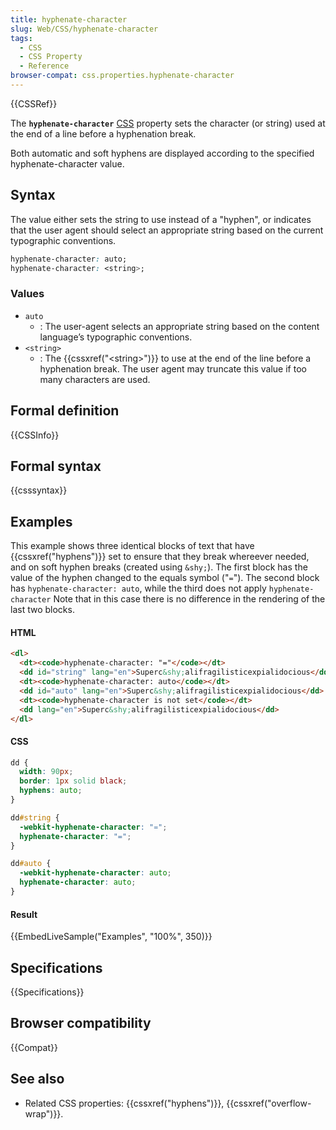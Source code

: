 ```yaml
---
title: hyphenate-character
slug: Web/CSS/hyphenate-character
tags:
  - CSS
  - CSS Property
  - Reference
browser-compat: css.properties.hyphenate-character
---
```

{{CSSRef}}

The **`hyphenate-character`** [CSS](/en-US/docs/Web/CSS) property sets the character (or string) used at the end of a line before a hyphenation break.

Both automatic and soft hyphens are displayed according to the specified hyphenate-character value.


## Syntax

The value either sets the string to use instead of a "hyphen", or indicates that the user agent should select an appropriate string based on the current typographic conventions.

```css
hyphenate-character: auto;
hyphenate-character: <string>;
```

### Values

- `auto`
  - : The user-agent selects an appropriate string based on the content language’s typographic conventions.
- `<string>`
  - : The {{cssxref("&lt;string&gt;")}} to use at the end of the line before a hyphenation break.
    The user agent may truncate this value if too many characters are used.


## Formal definition

{{CSSInfo}}

## Formal syntax

{{csssyntax}}

## Examples

This example shows three identical blocks of text that have {{cssxref("hyphens")}} set to ensure that they break whereever needed, and on soft hyphen breaks (created using `&shy;`).
The first block has the value of the hyphen changed to the equals symbol ("`=`").
The second block has `hyphenate-character: auto`, while the third does not apply `hyphenate-character`
Note that in this case there is no difference in the rendering of the last two blocks.
#### HTML

```html
<dl>
  <dt><code>hyphenate-character: "="</code></dt>
  <dd id="string" lang="en">Superc&shy;alifragilisticexpialidocious</dd>
  <dt><code>hyphenate-character: auto</code></dt>
  <dd id="auto" lang="en">Superc&shy;alifragilisticexpialidocious</dd>
  <dt><code>hyphenate-character is not set</code></dt>
  <dd lang="en">Superc&shy;alifragilisticexpialidocious</dd>
</dl>
```

#### CSS

```css
dd {
  width: 90px;
  border: 1px solid black;
  hyphens: auto;
}

dd#string {
  -webkit-hyphenate-character: "᐀";
  hyphenate-character: "=";
}

dd#auto {
  -webkit-hyphenate-character: auto;
  hyphenate-character: auto;
}
```

#### Result

{{EmbedLiveSample("Examples", "100%", 350)}}


## Specifications

{{Specifications}}


## Browser compatibility

{{Compat}}

## See also

- Related CSS properties: {{cssxref("hyphens")}}, {{cssxref("overflow-wrap")}}.
